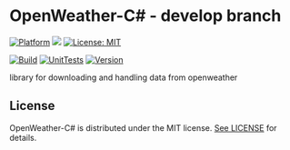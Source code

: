 # OpenWeather-C# - develop branch

[![Platform](https://img.shields.io/badge/platform-Windows10-blue.svg)](https://de.wikipedia.org/wiki/Microsoft_Windows_10)
<a target="_blank" href="https://www.paypal.me/GuepardoApps" title="Donate using PayPal"><img src="https://img.shields.io/badge/paypal-donate-blue.svg" /></a>
[![License: MIT](https://img.shields.io/badge/License-MIT-blue.svg)](https://opensource.org/licenses/MIT)

[![Build](https://img.shields.io/badge/build-passing-green.svg)](https://github.com/OpenWeatherLib/OpenWeather-CSharp/tree/develop/)
[![UnitTests](https://img.shields.io/badge/UnitTests-passing-green.svg)](https://github.com/OpenWeatherLib/OpenWeather-CSharp/tree/develop/)
[![Version](https://img.shields.io/badge/version-v0.5.0.181101-orange.svg)](https://github.com/OpenWeatherLib/OpenWeather-CSharp/tree/develop/)

library for downloading and handling data from openweather

## License

OpenWeather-C# is distributed under the MIT license. [See LICENSE](https://github.com/OpenWeatherLib/OpenWeather-CSharp/blob/develop/LICENSE.md) for details.
